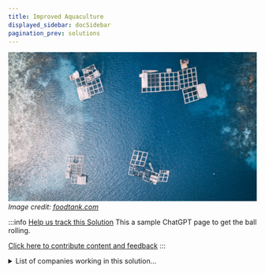 ```yaml
---
title: Improved Aquaculture
displayed_sidebar: docSidebar
pagination_prev: solutions
---
```

![Cover Image](../static/img/aquaculture.jpg)
*Image credit: [foodtank.com](https://foodtank.com/news/2021/07/new-report-shows-sustainability-in-global-aquaculture/)*

:::info [Help us track this Solution](contribute)
This a sample ChatGPT page to get the ball rolling.

[Click here to contribute content and feedback](contribute)
:::

<details>
        <summary>List of companies working in this solution...</summary>
        <div>
            <ul>
             
                <li><a href="https://bit.ly/2xJas4f">One Earth Designs</a></li>
            
                <li><a href="https://quentic.com">Quentic</a></li>
            
                <li><a href="https://dishcraft.com/">Dishcraft Robotics</a></li>
            
                <li><a href="https://growup.org.uk">Growup Urgan Farms</a></li>
            
                <li><a href="https://catalinasearanch.com">Catalina Sea Ranch</a></li>
            
                <li><a href="https://katif.com/">Katif</a></li>
            
                <li><a href="https://efishery.com">Efishery</a></li>
            
                <li><a href="https://docktodish.com">Dock To Dish</a></li>
            
                <li><a href="https://thejackfruitcompany.com">The Jackfruit Co</a></li>
            
                <li><a href="https://www.xpertsea.com">Xpertsea</a></li>
            
                <li><a href="https://www.novonutrients.com/">Novonutrients</a></li>
            
                <li><a href="https://EthoCapital.com">Etho Capital</a></li>
            
                <li><a href="https://finlessfoods.com">Finless Foods</a></li>
            
                <li><a href="https://lovethewild.com">Love The Wild</a></li>
            
            </ul>
        </div>
        </details>

## Overview

* **Aquaculture**, the cultivation of fish, shellfish, and other aquatic life, has seen a surge in growth, providing a vital food source globally.
* The potential for aquaculture to **reduce greenhouse gas emissions** has been recognized.
* A paradigm shift towards **sustainability** is evident in global aquaculture, given overfishing and the rising demand for seafood.
* Initiatives like the **Aquaculture Innovation Challenge** (WWF and the Gordon and Betty Moore Foundation) and organizations like the **Global Aquaculture Alliance** emphasize sustainable aquaculture.

## Progress Made

* **Aquaponics**: Symbiotic cultivation of fish and plants, resulting in efficient food production and a minimized carbon footprint.
* **Recirculating aquaculture systems (RAS)**: Water-efficient systems that lessen the environmental impact of aquaculture.
* **Offshore aquaculture**: Operated in the open ocean, it diminishes the strain on coastal ecosystems.

  Key proponents of sustainable aquaculture include:

  * **Aquaculture Stewardship Council (ASC)**
  * **Global Aquaculture Alliance (GAA)**
  * **World Wildlife Fund (WWF)**

## Lessons Learned

* **Planning**: A unified vision involving all stakeholders is fundamental.
* **Water Quality Monitoring**: Regularly ensuring optimal water conditions is critical for aquatic health.
* **Quality Feed**: Directly impacts the health and growth of fish.
* **Waste Management**: Proper disposal is crucial to prevent water pollution.
* **Renewable Energy**: Essential for a reduced carbon footprint.

## Challenges Ahead

**Scalability**: Widening the adoption of sustainable aquaculture is hindered by:

* **Public Awareness**: Largely, the populace is uninformed about its potential.
* **Funding**: Insufficient R&D investment.
* **Political Support**: Lacking in many regions.

Leading the charge in innovation is **AquaBounty Technologies**, developing faster-growing salmon.

## Best Path Forward

* **Awareness Building**: Broaden understanding among producers and the public.
* **Research & Development**: Optimize techniques for varied systems.
* **Financial Incentives**: Promote adoption of improved aquaculture technologies.
* **Regulations & Standards**: Advocate for the broad application of sustainable practices.

  Champions in sustainable aquaculture development include:

  * **World Aquaculture Society**
  * **Aquaculture Stewardship Council**
  * **Global Aquaculture Alliance**.